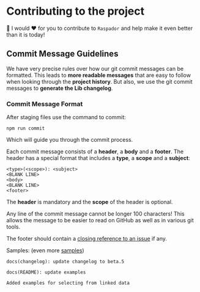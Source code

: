 # Contributing to the project

🙏 I would ❤️ for you to contribute to `Raspador` and help make it even better than it is today!

## <a name="commit"></a> Commit Message Guidelines

We have very precise rules over how our git commit messages can be formatted. This leads to **more
readable messages** that are easy to follow when looking through the **project history**. But also,
we use the git commit messages to **generate the Lib changelog**.

### Commit Message Format

After staging files use the command to commit:

```
npm run commit
```

Which will guide you through the commit process.

Each commit message consists of a **header**, a **body** and a **footer**. The header has a special
format that includes a **type**, a **scope** and a **subject**:

```
<type>(<scope>): <subject>
<BLANK LINE>
<body>
<BLANK LINE>
<footer>
```

The **header** is mandatory and the **scope** of the header is optional.

Any line of the commit message cannot be longer 100 characters! This allows the message to be easier
to read on GitHub as well as in various git tools.

The footer should contain a [closing reference to an issue](https://help.github.com/articles/closing-issues-via-commit-messages/) if any.

Samples: (even more [samples](https://github.com/angular/angular/commits/master))

```
docs(changelog): update changelog to beta.5
```

```
docs(README): update examples

Added examples for selecting from linked data
```
